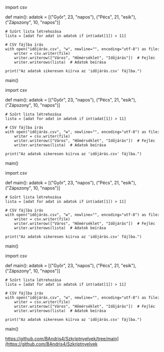 import csv

def main():
    adatok = [("Győr", 23, "napos"), ("Pécs", 21, "esik"), ("Zápszony", 10, "napos")]
    
    # Szűrt lista létrehozása
    lista = [adat for adat in adatok if int(adat[1]) > 11]

    # CSV fájlba írás
    with open("időjárás.csv", "w", newline="", encoding="utf-8") as file:
        writer = csv.writer(file)
        writer.writerow(["Város", "Hőmérséklet", "Időjárás"])  # Fejléc
        writer.writerows(lista)  # Adatok beírása

    print("Az adatok sikeresen kiírva az 'időjárás.csv' fájlba.")

main()

import csv

def main():
    adatok = [("Győr", 23, "napos"), ("Pécs", 21, "esik"), ("Zápszony", 10, "napos")]
    
    # Szűrt lista létrehozása
    lista = [adat for adat in adatok if int(adat[1]) > 11]

    # CSV fájlba írás
    with open("időjárás.csv", "w", newline="", encoding="utf-8") as file:
        writer = csv.writer(file)
        writer.writerow(["Város", "Hőmérséklet", "Időjárás"])  # Fejléc
        writer.writerows(lista)  # Adatok beírása

    print("Az adatok sikeresen kiírva az 'időjárás.csv' fájlba.")

main()

import csv

def main():
    adatok = [("Győr", 23, "napos"), ("Pécs", 21, "esik"), ("Zápszony", 10, "napos")]
    
    # Szűrt lista létrehozása
    lista = [adat for adat in adatok if int(adat[1]) > 11]

    # CSV fájlba írás
    with open("időjárás.csv", "w", newline="", encoding="utf-8") as file:
        writer = csv.writer(file)
        writer.writerow(["Város", "Hőmérséklet", "Időjárás"])  # Fejléc
        writer.writerows(lista)  # Adatok beírása

    print("Az adatok sikeresen kiírva az 'időjárás.csv' fájlba.")

main()

import csv

def main():
    adatok = [("Győr", 23, "napos"), ("Pécs", 21, "esik"), ("Zápszony", 10, "napos")]
    
    # Szűrt lista létrehozása
    lista = [adat for adat in adatok if int(adat[1]) > 11]

    # CSV fájlba írás
    with open("időjárás.csv", "w", newline="", encoding="utf-8") as file:
        writer = csv.writer(file)
        writer.writerow(["Város", "Hőmérséklet", "Időjárás"])  # Fejléc
        writer.writerows(lista)  # Adatok beírása

    print("Az adatok sikeresen kiírva az 'időjárás.csv' fájlba.")

main()







https://github.com/BAndris4/Szkriptnyelvek/tree/main](https://github.com/BAndris4/Szkriptnyelvek
